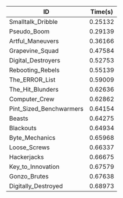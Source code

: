 |ID|Time(s)|
|-|-|
|Smalltalk_Dribble|0.25132|
|Pseudo_Boom|0.29139|
|Artful_Maneuvers|0.36166|
|Grapevine_Squad|0.47584|
|Digital_Destroyers|0.52753|
|Rebooting_Rebels|0.55139|
|The_ERROR_List|0.59009|
|The_Hit_Blunders|0.62636|
|Computer_Crew|0.62862|
|Pint_Sized_Benchwarmers|0.64154|
|Beasts|0.64275|
|Blackouts|0.64934|
|Byte_Mechanics|0.65968|
|Loose_Screws|0.66337|
|Hackerjacks|0.66675|
|Key_to_Innovation|0.67579|
|Gonzo_Brutes|0.67638|
|Digitally_Destroyed|0.68973|
